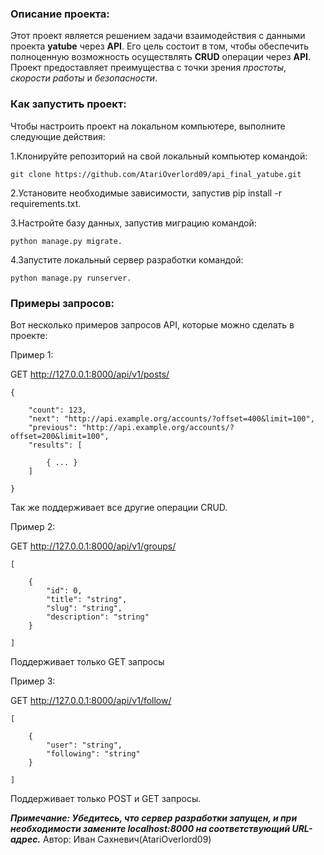 ### Описание проекта:

Этот проект является решением задачи взаимодействия с данными проекта **yatube** через **API**. Его цель состоит в том, чтобы обеспечить полноценную возможность осуществлять **CRUD** операции через **API**. Проект предоставляет преимущества с точки зрения *простоты*, *скорости работы* и *безопасности*.

### Как запустить проект:
Чтобы настроить проект на локальном компьютере, выполните следующие действия:

1.Клонируйте репозиторий на свой локальный компьютер командой:
```
git clone https://github.com/AtariOverlord09/api_final_yatube.git
```

2.Установите необходимые зависимости, запустив pip install -r requirements.txt.

3.Настройте базу данных, запустив миграцию командой:
```
python manage.py migrate.
```

4.Запустите локальный сервер разработки командой:
```
python manage.py runserver.
```

### Примеры запросов:

Вот несколько примеров запросов API, которые можно сделать в проекте:

Пример 1:

GET http://127.0.0.1:8000/api/v1/posts/
```
{

    "count": 123,
    "next": "http://api.example.org/accounts/?offset=400&limit=100",
    "previous": "http://api.example.org/accounts/?offset=200&limit=100",
    "results": [

        { ... }
    ]

}
```
Так же поддерживает все другие операции CRUD.

Пример 2:

GET http://127.0.0.1:8000/api/v1/groups/
```
[

    {
        "id": 0,
        "title": "string",
        "slug": "string",
        "description": "string"
    }

]
```
Поддерживает только GET запросы

 Пример 3:

GET http://127.0.0.1:8000/api/v1/follow/
```
[

    {
        "user": "string",
        "following": "string"
    }

]
```
Поддерживает только POST и GET запросы.

***Примечание: Убедитесь, что сервер разработки запущен, и при необходимости замените localhost:8000 на соответствующий URL-адрес.***
Автор: Иван Сахневич(AtariOverlord09)